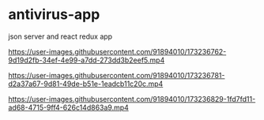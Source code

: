 # antivirus-app
json server and react redux app



https://user-images.githubusercontent.com/91894010/173236762-9d19d2fb-34ef-4e99-a7dd-273dd3b2eef5.mp4



https://user-images.githubusercontent.com/91894010/173236781-d2a37a67-9d81-49de-b51e-1eadcb11c20c.mp4



https://user-images.githubusercontent.com/91894010/173236829-1fd7fd11-ad68-4715-9ff4-626c14d863a9.mp4


